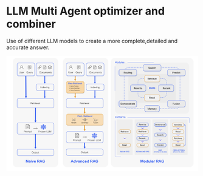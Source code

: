 # LLM Multi Agent optimizer and combiner

Use of different LLM models to create a more complete,detailed and accurate answer.

![alt text](https://github.com/DLfrontiere/chatbot-LLM-RAG/blob/main/images/RAG_architectures.png?raw=True)
